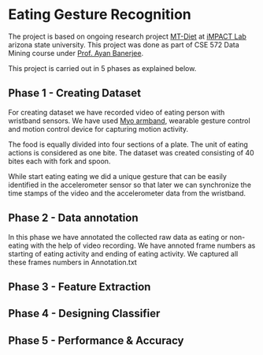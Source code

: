 # Eating Gesture Recognition

The project is based on ongoing research project [MT-Diet](http://impact.asu.edu/MTDiet.html) at [iMPACT Lab](http://impact.asu.edu) arizona state university. This project was done as part of CSE 572 Data Mining course under [Prof. Ayan Banerjee](http://impact.asu.edu/ayan/).

This project is carried out in 5 phases as explained below.

## Phase 1 - Creating Dataset

For creating dataset we have recorded video of eating person with wristband sensors. We have used [Myo armband](https://www.myo.com/), wearable gesture control and motion control device for capturing motion activity.

The food is equally divided into four sections of a plate. The unit of eating actions is considered as one bite. The dataset was created consisting of 40 bites each with fork and spoon.

While start eating eating we did a unique gesture that can be easily identified in the accelerometer sensor so that later we can synchronize the time stamps of the video and the accelerometer data from the wristband.


## Phase 2 - Data annotation
In this phase we have annotated the collected raw data as eating or non-eating with the help of video recording. We have annoted frame numbers as starting of eating activity and ending of eating activity. We captured all these frames numbers in Annotation.txt   

## Phase 3 - Feature Extraction

## Phase 4 - Designing Classifier

## Phase 5 - Performance & Accuracy
